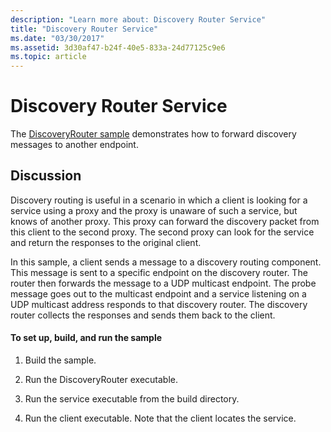 ```yaml
---
description: "Learn more about: Discovery Router Service"
title: "Discovery Router Service"
ms.date: "03/30/2017"
ms.assetid: 3d30af47-b24f-40e5-833a-24d77125c9e6
ms.topic: article
---
```

# Discovery Router Service

The [DiscoveryRouter sample](https://github.com/dotnet/samples/tree/main/framework/wcf) demonstrates how to forward discovery messages to another endpoint.

## Discussion

Discovery routing is useful in a scenario in which a client is looking for a service using a proxy and the proxy is unaware of such a service, but knows of another proxy. This proxy can forward the discovery packet from this client to the second proxy. The second proxy can look for the service and return the responses to the original client.

In this sample, a client sends a message to a discovery routing component. This message is sent to a specific endpoint on the discovery router. The router then forwards the message to a UDP multicast endpoint. The probe message goes out to the multicast endpoint and a service listening on a UDP multicast address responds to that discovery router. The discovery router collects the responses and sends them back to the client.

#### To set up, build, and run the sample

1. Build the sample.

2. Run the DiscoveryRouter executable.

3. Run the service executable from the build directory.

4. Run the client executable. Note that the client locates the service.

